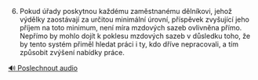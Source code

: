 
6. Pokud úřady poskytnou každému zaměstnanému dělníkovi, jehož výdělky zaostávají za určitou minimální úrovní, příspěvek zvyšující jeho příjem na toto minimum, není míra mzdových sazeb ovlivněna přímo. Nepřímo by mohlo dojít k poklesu mzdových sazeb v důsledku toho, že by tento systém přiměl hledat práci i ty, kdo dříve nepracovali, a tím způsobit zvýšení nabídky práce.

[🔊 Poslechnout audio](/data/7-paragraphs/audio/chapter_108/para_001-6-Pokud-ady-poskytnou-kadmu-zamstnanmu-dln.mp3)
